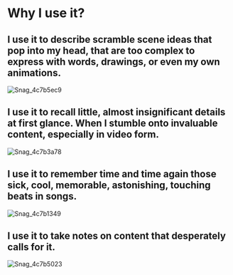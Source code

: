 # Why I use it?

## I use it to describe scramble scene ideas that pop into my head, that are too complex to express with words, drawings, or even my own animations.

![Snag_4c7b5ec9](https://user-images.githubusercontent.com/65237382/135784930-9fa58e7b-57af-4de9-8964-b888feed32dc.png)



## I use it to recall little, almost insignificant details at first glance. When I stumble onto invaluable content, especially in video form.

![Snag_4c7b3a78](https://user-images.githubusercontent.com/65237382/135784920-457c524d-a69b-450c-8ed9-c6915bd0ec84.png)



## I use it to remember time and time again those sick, cool, memorable, astonishing, touching beats in songs.

![Snag_4c7b1349](https://user-images.githubusercontent.com/65237382/135784906-062eae34-9ffb-402d-9f5f-448794d9cc85.png)


## I use it to take notes on content that desperately calls for it.

![Snag_4c7b5023](https://user-images.githubusercontent.com/65237382/135784927-af6cdadb-7e9f-46c8-84be-48ff671bec74.png)


